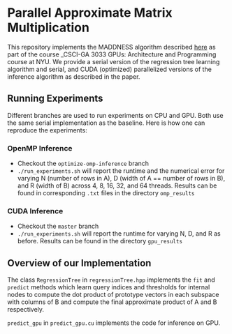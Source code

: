 # Parallel Approximate Matrix Multiplication

This repository implements the MADDNESS algorithm described [here](https://arxiv.org/abs/2106.10860) as part of the course _CSCI-GA 3033 GPUs: Architecture and Programming course at NYU. We provide a serial version of the regression tree learning algorithm and serial, and CUDA (optimized) parallelized versions of the inference algorithm as described in the paper.

## Running Experiments

Different branches are used to run experiments on CPU and GPU. Both use the same serial implementation as the baseline. Here is how one can reproduce the experiments:

### OpenMP Inference

- Checkout the ```optimize-omp-inference``` branch
- ```./run_experiments.sh``` will report the runtime and the numerical error for varying N (number of rows in A), D (width of A == number of rows in B), and R (width of B) across 4, 8, 16, 32, and 64 threads. Results can be found in corresponding ```.txt``` files in the directory ```omp_results```

### CUDA Inference

- Checkout the ```master``` branch
- ```./run_experiments.sh``` will report the runtime for varying N, D, and R as before. Results can be found in the directory ```gpu_results```

## Overview of our Implementation

The class ```RegressionTree``` in ```regressionTree.hpp``` implements the ```fit``` and ```predict``` methods which learn query indices and thresholds for internal nodes to compute the dot product of prototype vectors in each subspace with columns of B and compute the final approximate product of A and B respectively.

```predict_gpu``` in ```predict_gpu.cu``` implements the code for inference on GPU.
